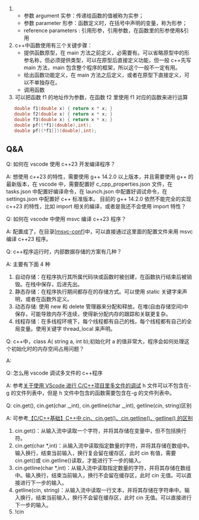 1. - 参数 argument 实参：传递给函数的值被称为实参；
   - 参数 parameter 形参：函数定义时，在括号中声明的变量，称为形参；
   - reference parameters : 引用形参，引用参数，在函数里的形参使用&引用
2. c++中函数使用有三个关键步骤：
   - 提供函数原型，在 main 方法之前定义，必需要有。可以省略原型中的形参名称，但必须提供类型，可以在原型后直接定义功能，但一般 c++先写 main 方法，main 包含整个程序的框架，所以这个一般不一定有用。
   - 给出函数功能定义，在 main 方法之后定义，或者在原型下直接定义，可以不单独存在。
   - 调用函数
3. 可以把函数 f1 的地址作为参数，在函数 f2 里使用 f1 对应的函数来进行运算

```c++
   double f1(double x) { return x * x; }
   double f2(double x) { return x * x; }
   double f3(double x) { return x * x; }
   double pf((*f1)(double),int);
   double pf((*f1[])(double),int);
```

## Q&A

Q: 如何在 vscode 使用 c++23 开发编译程序？

A: 想使用 c++23 的特性，需要使用 g++ 14.2.0 以上版本，并且需要使用 g++ 的最新版本，在 vscode 中，需要配置好 c_cpp_properties.json 文件，在 tasks.json 中配置好编译命令，在 launch.json 中配置好调试命令，在 settings.json 中配置好 c++ 标准版本。
目前的 g++ 14.2.0 依然不能完全的实现 c++23 的特性，比如 import 相关的编译，或者是我还不会使用 import 特性？

Q: 如何在 vscode 中使用 msvc 编译 c++23 程序？

A: 配置成了，在目录[[msvc-conf](../msvc-conf)]中，可以直接通过这里面的配置文件来用 msvc 编译 c++23 程序。

Q: c++程序运行时，内部数据存储的方案有几种？

A: 主要有下面 4 种

1. 自动存储：在程序执行其所属代码块或函数时被创建，在函数执行结束后被销毁。在栈中保存，后进先出。
2. 静态存储：在程序执行期间都存在的存储方式。可以使用 static 关键字来声明，或者在函数外定义。
3. 动态存储: 使用 new 和 delete 管理器来分配和释放。在堆(自由存储空间)中保存，可能导致内存不连续，使得新分配内存的跟踪和关联更复杂。
4. 线程存储：在多线程环境下，每个线程都有自己的栈，每个线程都有自己的全局变量。使用关键字 thread_local 来声明。

Q: c++中，class A( string a, int b);初始化时 a 的值非常大，程序会如何处理这个初始化时的内存空间占用问题？

A:

Q: 怎么用 vscode 调试多文件的 c++程序

A: 参考[关于使用 VScode 进行 C/C++项目里多文件的调试](https://www.cnblogs.com/xiaml/articles/17425759.html)
h 文件可以不包含在-g 的文件列表中，但是 h 文件中包含的函数需要包含在-g 的文件列表中。

Q: cin.get(), cin.get(char _,int), cin.getline(char _,int), getline(cin, string)区别

A: 可参考[【C/C++基础】C++中 cin、cin.get()、cin.getline()、getline() 的区别](https://blog.csdn.net/weixin_54383080/article/details/133936141)

1.  cin.get()：从输入流中读取一个字符，并将其存储在变量中，但不包括换行符。
2.  cin.get(char \*,int)：从输入流中读取指定数量的字符，并将其存储在数组中。输入换行，结束当前输入，换行复会留在缓存区，此时 cin 有值，需要 cin.get()或 cin.getline()读取，才能进行下一步的输入。
3.  cin.getline(char \*,int)：从输入流中读取指定数量的字符，并将其存储在数组中。输入换行，结束当前输入，换行不会留在缓存区，此时 cin 无值。可以直接进行下一步的输入。
4.  getline(cin, string)：从输入流中读取一行文本，并将其存储在字符串中。输入换行，结束当前输入，换行不会留在缓存区，此时 cin 无值。可以直接进行下一步的输入。
5.  !cin

